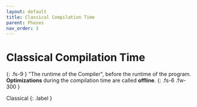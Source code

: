 ```yaml
---
layout: default
title: Classical Compilation Time
parent: Phases
nav_order: 3
---
```


# Classical Compilation Time
{: .fs-9 }
"The runtime of the Compiler", before the runtime of the program. **Optimizations** during the compilation time are called **offline**.
{: .fs-6 .fw-300 }

Classical
{: .label }

<!-- ## Full Definition

tbd. -->

<!-- ## Examples -->

<!-- ## Synonyms

- -->

<!-- ## Related Terms

## Sources
1.  -->
